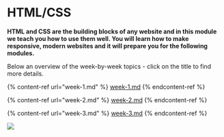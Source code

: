 # HTML/CSS

**HTML and CSS are the building blocks of any website and in this module we teach you how to use them well. You will learn how to make responsive, modern websites and it will prepare you for the following modules.**

Below an overview of the week-by-week topics - click on the title to find more details.

{% content-ref url="week-1.md" %}
[week-1.md](week-1.md)
{% endcontent-ref %}

{% content-ref url="week-2.md" %}
[week-2.md](week-2.md)
{% endcontent-ref %}

{% content-ref url="week-3.md" %}
[week-3.md](week-3.md)
{% endcontent-ref %}



![](<./.contents/IMG\_8661 (2)migracode-bcn.jpg>)
